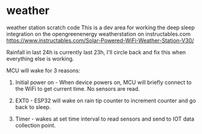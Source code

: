 # weather
weather station scratch code
This is a dev area for working the deep sleep integration on the opengreenenergy weatherstation on instructables.com
https://www.instructables.com/Solar-Powered-WiFi-Weather-Station-V30/

Rainfall in last 24h is currently last 23h, I'll circle back and fix this when everything else is working.

MCU will wake for 3 reasons:

1. Initial power on - When device powers on, MCU will briefly connect to the WiFi to get current time. No sensors are read.

2. EXT0 - ESP32 will wake on rain tip counter to increment counter and go back to sleep.

3. Timer - wakes at set time interval to read sensors and send to IOT data collection point.
